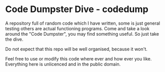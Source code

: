 # Code Dumpster Dive - codedump

A repository full of random code which I have written, some is just general testing others are actual functioning programs. Come and take a look around the "Code Dumpster", you may find something useful. So just take the dive.

Do not expect that this repo will be well organised, because it won't.

Feel free to use or modify this code where ever and how ever you like. Everything here is unlicenced and in the public domain.
